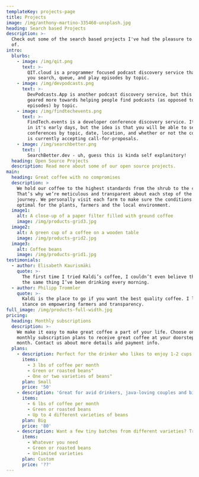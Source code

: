 ```yaml
---
templateKey: projects-page
title: Projects
image: /img/anthony-martino-335460-unsplash.jpg
heading: Search based Projects
description: >-
  Check out some of the search based projects I've had the pleasure to be a part
  of.
intro:
  blurbs:
    - image: /img/qit.png
      text: >-
        QIT.cloud is a programmer focused podcast discovery service that lets
        you search, queue, and play episodes by topic.
    - image: /img/devpodcasts.png
      text: >-
        DevPodcasts.App is another podcast discovery service, but this one is
        geared more towards helping people find podcasts (as opposed to
        episodes) by topic.
    - image: /img/findtechevents.png
      text: >-
        FindTech.events is a developer conference discovery service. It's still
        in it's early days, but the idea is that you will be able to search for
        conferences by topic, date, location, and whether or not the conference
        is currently accepting call-for-proposals.
    - image: /img/searchbetter.png
      text: |
        SearchBetter.dev - uh, guess this is kinda self explanitory!
  heading: Open Source Projects
  description: Read more about some of our open source projects.
main:
  heading: Great coffee with no compromises
  description: >
    We hold our coffee to the highest standards from the shrub to the cup.
    That’s why we’re meticulous and transparent about each step of the coffee’s
    journey. We personally visit each farm to make sure the conditions are
    optimal for the plants, farmers and the local environment.
  image1:
    alt: A close-up of a paper filter filled with ground coffee
    image: /img/products-grid3.jpg
  image2:
    alt: A green cup of a coffee on a wooden table
    image: /img/products-grid2.jpg
  image3:
    alt: Coffee beans
    image: /img/products-grid1.jpg
testimonials:
  - author: Elisabeth Kaurismäki
    quote: >-
      The first time I tried Kaldi’s coffee, I couldn’t even believe that was
      the same thing I’ve been drinking every morning.
  - author: Philipp Trommler
    quote: >-
      Kaldi is the place to go if you want the best quality coffee. I love their
      stance on empowering farmers and transparency.
full_image: /img/products-full-width.jpg
pricing:
  heading: Monthly subscriptions
  description: >-
    We make it easy to make great coffee a part of your life. Choose one of our
    monthly subscription plans to receive great coffee at your doorstep each
    month. Contact us about more details and payment info.
  plans:
    - description: Perfect for the drinker who likes to enjoy 1-2 cups per day.
      items:
        - 3 lbs of coffee per month
        - Green or roasted beans"
        - One or two varieties of beans"
      plan: Small
      price: '50'
    - description: 'Great for avid drinkers, java-loving couples and bigger crowds'
      items:
        - 6 lbs of coffee per month
        - Green or roasted beans
        - Up to 4 different varieties of beans
      plan: Big
      price: '80'
    - description: Want a few tiny batches from different varieties? Try our custom plan
      items:
        - Whatever you need
        - Green or roasted beans
        - Unlimited varieties
      plan: Custom
      price: '??'
---
```



